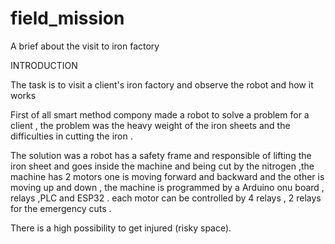 # field_mission
A brief about the visit to iron factory


INTRODUCTION

The task is to visit a client's iron factory and observe the robot and how it works

First of all smart method compony made a robot to solve a problem for a client , the problem was the heavy weight of the iron sheets and the difficulties in cutting the iron .

The solution was a robot has a safety frame and responsible of lifting the iron sheet and goes inside the machine and being cut by the nitrogen ,the machine has 2 motors one is moving forward and backward and the other is moving up and down , the machine is programmed by a Arduino onu board , relays  ,PLC and ESP32 . each motor can be controlled by 4 relays , 2 relays for the emergency cuts . 


There is a high possibility to get injured (risky space).
